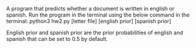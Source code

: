 A program that predicts whether a document is written in english or spanish.
Run the program in the terminal using the below command in the terminal:
python3 hw2.py [letter file] [english prior] [spanish prior]

English prior and spanish prior are the prior probabilities of english and spanish that can be set to 0.5 by default.
